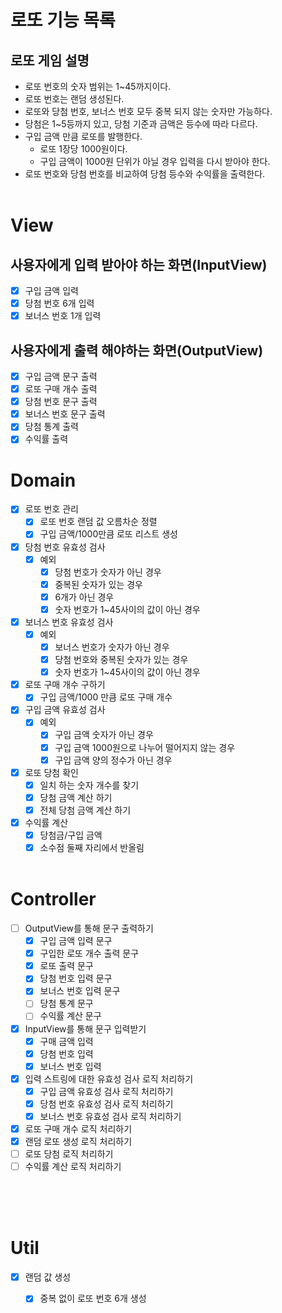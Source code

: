 # 로또 기능 목록

## 로또 게임 설명

- 로또 번호의 숫자 범위는 1~45까지이다.
- 로또 번호는 랜덤 생성된다.
- 로또와 당첨 번호, 보너스 번호 모두 중복 되지 않는 숫자만 가능하다.
- 당첨은 1~5등까지 있고, 당첨 기준과 금액은 등수에 따라 다르다.
- 구입 금액 만큼 로또를 발행한다.
    - 로또 1장당 1000원이다.
    - 구입 금액이 1000원 단위가 아닐 경우 입력을 다시 받아야 한다.
- 로또 번호와 당첨 번호를 비교하여 당첨 등수와 수익률을 출력한다.
  </br></br>

# View

## 사용자에게 입력 받아야 하는 화면(InputView)

- [x] 구입 금액 입력
- [x] 당첨 번호 6개 입력
- [x] 보너스 번호 1개 입력

## 사용자에게 출력 해야하는 화면(OutputView)

- [x] 구입 금액 문구 출력
- [x] 로또 구매 개수 출력
- [x] 당첨 번호 문구 출력
- [x] 보너스 번호 문구 출력
- [x] 당첨 통계 출력
- [x] 수익률 출력

# Domain

- [x] 로또 번호 관리
    - [x] 로또 번호 랜덤 값 오름차순 정렬
    - [x] 구입 금액/1000만큼 로또 리스트 생성
- [x] 당첨 번호 유효성 검사
    - [x] 예외
        - [x] 당첨 번호가 숫자가 아닌 경우
        - [x] 중복된 숫자가 있는 경우
        - [x] 6개가 아닌 경우
        - [x] 숫자 번호가 1~45사이의 값이 아닌 경우
- [x] 보너스 번호 유효성 검사
    - [x] 예외
        - [x] 보너스 번호가 숫자가 아닌 경우
        - [x] 당첨 번호와 중복된 숫자가 있는 경우
        - [x] 숫자 번호가 1~45사이의 값이 아닌 경우
- [x] 로또 구매 개수 구하기
    - [x] 구입 금액/1000 만큼 로또 구매 개수
- [x] 구입 금액 유효성 검사
    - [x] 예외
        - [x] 구입 금액 숫자가 아닌 경우
        - [x] 구입 금액 1000원으로 나누어 떨어지지 않는 경우
        - [x] 구입 금액 양의 정수가 아닌 경우
- [x] 로또 당첨 확인
    - [x] 일치 하는 숫자 개수를 찾기
    - [x] 당첨 금액 계산 하기
    - [x] 전체 당첨 금액 계산 하기
- [x] 수익률 계산
    - [x] 당첨금/구입 금액
    - [x] 소수점 둘째 자리에서 반올림
      </br></br>

# Controller

- [ ] OutputView를 통해 문구 출력하기
    - [x] 구입 금액 입력 문구
    - [x] 구입한 로또 개수 출력 문구
    - [x] 로또 출력 문구
    - [x] 당첨 번호 입력 문구
    - [x] 보너스 번호 입력 문구
    - [ ] 당첨 통계 문구
    - [ ] 수익률 계산 문구
- [x] InputView를 통해 문구 입력받기
    - [x] 구매 금액 입력
    - [x] 당첨 번호 입력
    - [x] 보너스 번호 입력
- [x] 입력 스트링에 대한 유효성 검사 로직 처리하기
    - [x] 구입 금액 유효성 검사 로직 처리하기
    - [x] 당첨 번호 유효성 검사 로직 처리하기
    - [x] 보너스 번호 유효성 검사 로직 처리하기
- [x] 로또 구매 개수 로직 처리하기
- [x] 랜덤 로또 생성 로직 처리하기
- [ ] 로또 당첨 로직 처리하기
- [ ] 수익률 계산 로직 처리하기
  </br></br>

</br></br>

# Util

- [x] 랜덤 값 생성
    - [x] 중복 없이 로또 번호 6개 생성

